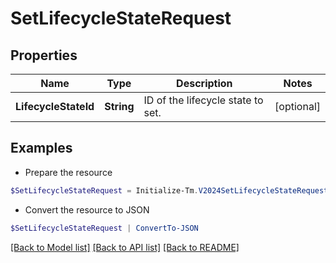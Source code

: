 # SetLifecycleStateRequest
## Properties

Name | Type | Description | Notes
------------ | ------------- | ------------- | -------------
**LifecycleStateId** | **String** | ID of the lifecycle state to set. | [optional] 

## Examples

- Prepare the resource
```powershell
$SetLifecycleStateRequest = Initialize-Tm.V2024SetLifecycleStateRequest  -LifecycleStateId 2c9180877a86e408017a8c19fefe046c
```

- Convert the resource to JSON
```powershell
$SetLifecycleStateRequest | ConvertTo-JSON
```

[[Back to Model list]](../README.md#documentation-for-models) [[Back to API list]](../README.md#documentation-for-api-endpoints) [[Back to README]](../README.md)

